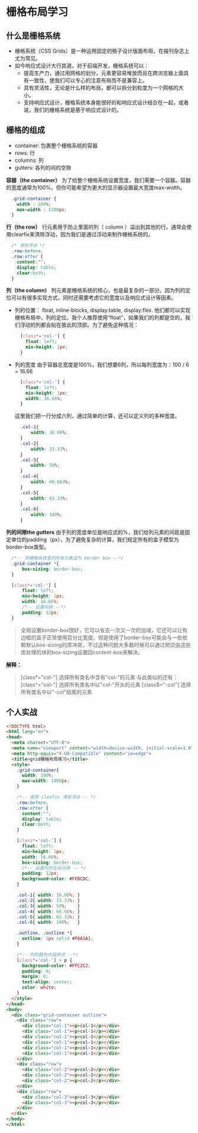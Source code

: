 # 栅格布局学习

## 什么是栅格系统

+ 栅格系统（CSS Grids）是一种运用固定的格子设计版面布局，在报刊杂志上尤为常见。
+ 如今响应式设计大行其道，对于前端开发，栅格系统可以：
  + 提高生产力，通过用网格的划分，元素更容易堆放而且在跨浏览器上面具有一致性，使我们可以专心的注意布局而不是兼容上。
  + 具有灵活性，无论是什么样的布局，都可以拆分到粒度为一个网格的大小。
  + 支持响应式设计，栅格系统本身能很好的和响应式设计结合在一起，或者说，我们的栅格系统是基于响应式设计的。

## 栅格的组成

+ container: 包裹整个栅格系统的容器
+ rows: 行
+ columns: 列
+ gutters: 各列的间的空隙

**容器（the container）**
为了给整个栅格系统设置宽度，我们需要一个容器。容器的宽度通常为100%，但你可能希望为更大的显示器设置最大宽度max-width。

```css
  .grid-container {
    width : 100%;
    max-width : 1200px;
  }
```

**行（the row）**
行元素用于防止里面的列（ column ）溢出到其他的行。通常会使用clearfix来清除浮动，因为我们是通过浮动来制作栅格系统的。

```css
  /* 清除浮动 */
  .row:before,
  .row:after {
    content:"";
    display: table;
    clear:both;
  }
```

**列（the column）**
列元素是栅格系统的核心，也是最复杂的一部分。因为列的定位可以有很多实现方式，同时还需要考虑它的宽度以及响应式设计等因素。

+ 列的位置：
  float, inline-blocks, display:table, display:flex. 他们都可以实现栅格布局中，列的定位。我个人推荐使用“float”，如果我们的列都是空的，我们浮动的列都会贴在彼此的顶部。为了避免这种情况：

  ```css
    [class*='col-'] {
      float: left;
      min-height: 1px;
    }
  ```

+ 列的宽度
  由于容器总宽度是100%，我们想要6列，所以每列宽度为：100 / 6 = 16.66

  ```css
    [class*='col-'] {
      float: left;
      min-height: 1px;
      width: 16.66%;
    }
  ```

  这里我们把一行分成六列，通过简单的计算，还可以定义列的多种宽度。

  ```css
    .col-1{
        width: 16.66%;
    }
    .col-2{
        width: 33.33%;
    }
    .col-3{
        width: 50%;
    }
    .col-4{
        width: 66.664%;
    }
    .col-5{
        width: 83.33%;
    }
    .col-6{
        width: 100%;
    }
  ```

**列的间隙the gutters**
由于列的宽度单位是响应式的%，我们给列元素的间距是固定单位的padding（px），为了避免复杂的计算，我们规定所有的盒子模型为border-box类型。

```css
  /*-- 将栅格系统里的所有元素设为 border box --*/
  .grid-container *{
      box-sizing: border-box;
  }

  [class*='col-'] {
      float: left;
      min-height: 1px;
      width: 16.66%;
      /*-- 设置间隙 --*/
      padding: 12px;
  }
```

>全局设置border-box很好，它可以省去一次又一次的加减，它还可以让有边框的盒子正常使用百分比宽度。但是使用了border-box可能会与一些依赖默认box-sizing的库冲突，不过这种问题大多数时候可以通过把交由这些库处理的块的box-sizing设置回content-box来解决。

**解释：**
>[class*="col-"]
选择所有类名中含有"col-"的元素
与此类似的还有：
[class^="col-"]
选择所有类名中以"col-"开头的元素
[class$="-col"]
选择所有类名中以"-col"结尾的元素

## 个人实战

```html
<!DOCTYPE html>
<html lang="en">
<head>
  <meta charset="UTF-8">
  <meta name="viewport" content="width=device-width, initial-scale=1.0">
  <meta http-equiv="X-UA-Compatible" content="ie=edge">
  <title>grid栅格布局练习</title>
  <style>
    .grid-container{
      width: 100%;
      max-width: 1400px;
    }

    /*-- 使用 cleafix 清除浮动 -- */
    .row:before,
    .row:after {
      content:"";
      display: table;
      clear:both;
    }

    [class*='col-'] {
      float: left;
      min-height: 1px;
      width: 16.66%;
      box-sizing: border-box;
      /*-- 设置列的左右间隙 -- */
      padding: 12px;
      background-color: #FFDCDC;
    }

    .col-1{ width: 16.66%; }
    .col-2{ width: 33.33%; }
    .col-3{ width: 50%;    }
    .col-4{ width: 66.66%; }
    .col-5{ width: 83.33%; }
    .col-6{ width: 100%;   }

    .outline, .outline *{
      outline: 1px solid #F6A1A1;
    }

    /*-- 列的额外内容样式 --*/
    [class*='col-'] > p {
      background-color: #FFC2C2;
      padding: 0;
      margin: 0;
      text-align: center;
      color: white;
    }
  </style>
</head>
<body>
  <div class="grid-container outline">
    <div class="row">
      <div class="col-1"><p>col-1</p></div>
      <div class="col-1"><p>col-1</p></div>
      <div class="col-1"><p>col-1</p></div>
      <div class="col-1"><p>col-1</p></div>
      <div class="col-1"><p>col-1</p></div>
      <div class="col-1"><p>col-1</p></div>
    </div>
    <div class="row">
      <div class="col-2"><p>col-2</p></div>
      <div class="col-2"><p>col-2</p></div>
      <div class="col-2"><p>col-2</p></div>
    </div>
    <div class="row">
      <div class="col-3"><p>col-3</p></div>
      <div class="col-3"><p>col-3</p></div>
    </div>
  </div>
</body>
</html>
```
